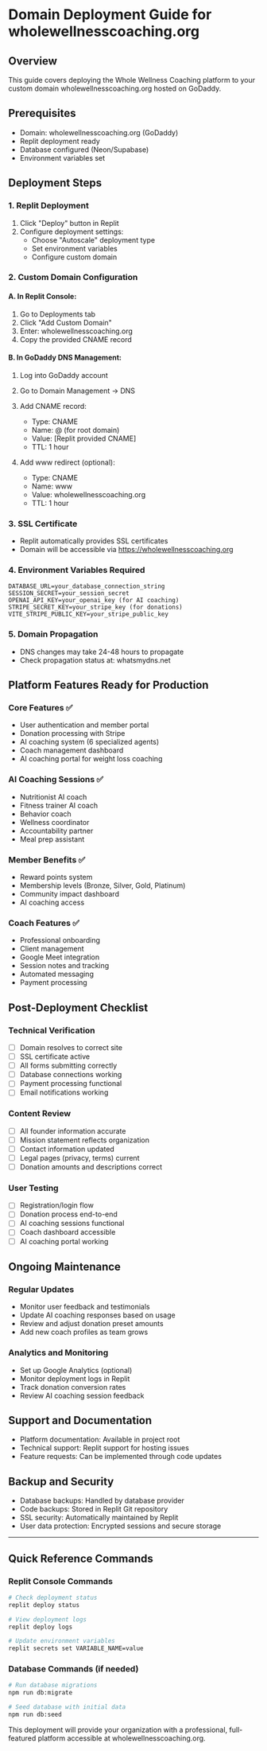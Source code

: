 # Domain Deployment Guide for wholewellnesscoaching.org

## Overview
This guide covers deploying the Whole Wellness Coaching platform to your custom domain wholewellnesscoaching.org hosted on GoDaddy.

## Prerequisites
- Domain: wholewellnesscoaching.org (GoDaddy)
- Replit deployment ready
- Database configured (Neon/Supabase)
- Environment variables set

## Deployment Steps

### 1. Replit Deployment
1. Click "Deploy" button in Replit
2. Configure deployment settings:
   - Choose "Autoscale" deployment type
   - Set environment variables
   - Configure custom domain

### 2. Custom Domain Configuration

#### A. In Replit Console:
1. Go to Deployments tab
2. Click "Add Custom Domain"
3. Enter: wholewellnesscoaching.org
4. Copy the provided CNAME record

#### B. In GoDaddy DNS Management:
1. Log into GoDaddy account
2. Go to Domain Management → DNS
3. Add CNAME record:
   - Type: CNAME
   - Name: @ (for root domain)
   - Value: [Replit provided CNAME]
   - TTL: 1 hour

4. Add www redirect (optional):
   - Type: CNAME
   - Name: www
   - Value: wholewellnesscoaching.org
   - TTL: 1 hour

### 3. SSL Certificate
- Replit automatically provides SSL certificates
- Domain will be accessible via https://wholewellnesscoaching.org

### 4. Environment Variables Required
```
DATABASE_URL=your_database_connection_string
SESSION_SECRET=your_session_secret
OPENAI_API_KEY=your_openai_key (for AI coaching)
STRIPE_SECRET_KEY=your_stripe_key (for donations)
VITE_STRIPE_PUBLIC_KEY=your_stripe_public_key
```

### 5. Domain Propagation
- DNS changes may take 24-48 hours to propagate
- Check propagation status at: whatsmydns.net

## Platform Features Ready for Production

### Core Features ✅
- User authentication and member portal
- Donation processing with Stripe
- AI coaching system (6 specialized agents)
- Coach management dashboard
- AI coaching portal for weight loss coaching

### AI Coaching Sessions ✅
- Nutritionist AI coach
- Fitness trainer AI coach
- Behavior coach
- Wellness coordinator
- Accountability partner
- Meal prep assistant

### Member Benefits ✅
- Reward points system
- Membership levels (Bronze, Silver, Gold, Platinum)
- Community impact dashboard
- AI coaching access

### Coach Features ✅
- Professional onboarding
- Client management
- Google Meet integration
- Session notes and tracking
- Automated messaging
- Payment processing

## Post-Deployment Checklist

### Technical Verification
- [ ] Domain resolves to correct site
- [ ] SSL certificate active
- [ ] All forms submitting correctly
- [ ] Database connections working
- [ ] Payment processing functional
- [ ] Email notifications working

### Content Review
- [ ] All founder information accurate
- [ ] Mission statement reflects organization
- [ ] Contact information updated
- [ ] Legal pages (privacy, terms) current
- [ ] Donation amounts and descriptions correct

### User Testing
- [ ] Registration/login flow
- [ ] Donation process end-to-end
- [ ] AI coaching sessions functional
- [ ] Coach dashboard accessible
- [ ] AI coaching portal working

## Ongoing Maintenance

### Regular Updates
- Monitor user feedback and testimonials
- Update AI coaching responses based on usage
- Review and adjust donation preset amounts
- Add new coach profiles as team grows

### Analytics and Monitoring
- Set up Google Analytics (optional)
- Monitor deployment logs in Replit
- Track donation conversion rates
- Review AI coaching session feedback

## Support and Documentation
- Platform documentation: Available in project root
- Technical support: Replit support for hosting issues
- Feature requests: Can be implemented through code updates

## Backup and Security
- Database backups: Handled by database provider
- Code backups: Stored in Replit Git repository
- SSL security: Automatically maintained by Replit
- User data protection: Encrypted sessions and secure storage

---

## Quick Reference Commands

### Replit Console Commands
```bash
# Check deployment status
replit deploy status

# View deployment logs
replit deploy logs

# Update environment variables
replit secrets set VARIABLE_NAME=value
```

### Database Commands (if needed)
```bash
# Run database migrations
npm run db:migrate

# Seed database with initial data
npm run db:seed
```

This deployment will provide your organization with a professional, full-featured platform accessible at wholewellnesscoaching.org.